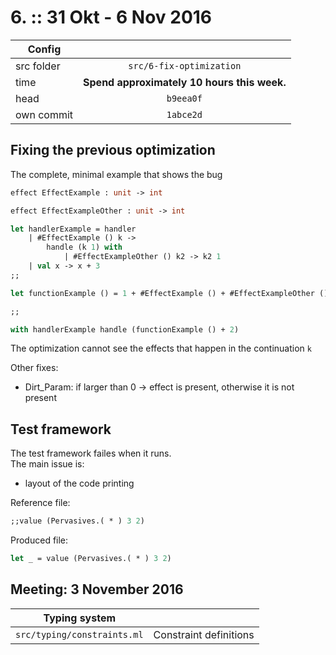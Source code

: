 # 6. :: 31 Okt - 6 Nov 2016
| Config        |          |
| ------------- |:--------:|
| src folder    | `src/6-fix-optimization` |
| time          | **Spend approximately 10 hours this week.**      |
| head          | `b9eea0f`      |
| own commit          | `1abce2d`      |

## Fixing the previous optimization
The complete, minimal example that shows the bug
```ocaml
effect EffectExample : unit -> int

effect EffectExampleOther : unit -> int

let handlerExample = handler
	| #EffectExample () k ->
		handle (k 1) with
			| #EffectExampleOther () k2 -> k2 1
	| val x -> x + 3
;;

let functionExample () = 1 + #EffectExample () + #EffectExampleOther ()

;;

with handlerExample handle (functionExample () + 2)
```
The optimization cannot see the effects that happen in the continuation `k`

Other fixes:
- Dirt_Param: if larger than 0 -> effect is present, otherwise it is not present

## Test framework
The test framework failes when it runs.  
The main issue is:
- layout of the code printing

Reference file:
```ocaml
;;value (Pervasives.( * ) 3 2)
```
Produced file:
```ocaml
let _ = value (Pervasives.( * ) 3 2)
```

## Meeting: 3 November 2016

| Typing system        |          |
| ------------- |:--------:|
| `src/typing/constraints.ml` | Constraint definitions |
